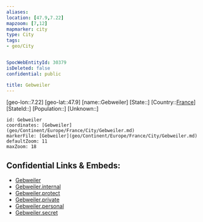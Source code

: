 ```yaml
---
aliases: 
location: [47.9,7.22]
mapzoom: [7,12] 
mapmarker: city 
type: City
tags:
- geo/City


SpocWebEntityId: 30379
isDeleted: false
confidential: public

title: Gebweiler
---
```

[geo-lon::7.22]
[geo-lat::47.9]
[name::Gebweiler]
[State::]
[Country::[France](geo/Continent/Europe/France.md)]
[StateId::]
[Population::]
[Unknown::]


```leaflet
id: Gebweiler
coordinates: [Gebweiler](geo/Continent/Europe/France/City/Gebweiler.md)
markerFile: [Gebweiler](geo/Continent/Europe/France/City/Gebweiler.md)
defaultZoom: 11 
maxZoom: 18
```


## Confidential Links & Embeds: 
- [Gebweiler](../../../../../../_public/geo/Continent/Europe/France/City/Gebweiler.md) 
- [Gebweiler.internal](../../../../../../_internal/geo/Continent/Europe/France/City/Gebweiler.internal.md) 
- [Gebweiler.protect](../../../../../../_protect/geo/Continent/Europe/France/City/Gebweiler.protect.md) 
- [Gebweiler.private](../../../../../../_private/geo/Continent/Europe/France/City/Gebweiler.private.md) 
- [Gebweiler.personal](../../../../../../_personal/geo/Continent/Europe/France/City/Gebweiler.personal.md) 
- [Gebweiler.secret](../../../../../../_secret/geo/Continent/Europe/France/City/Gebweiler.secret.md) 
